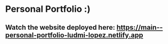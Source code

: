 # Personal Portfolio :) 
## Watch the website deployed here: https://main--personal-portfolio-ludmi-lopez.netlify.app
